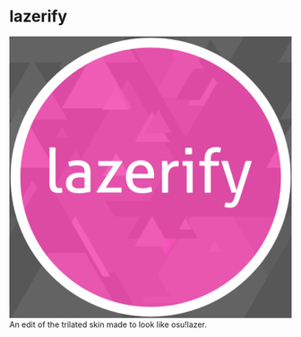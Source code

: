 # lazerify
![alt text](https://raw.githubusercontent.com/5pla77er/lazerify/master/logo.png)
An edit of the trilated skin made to look like osu!lazer.

